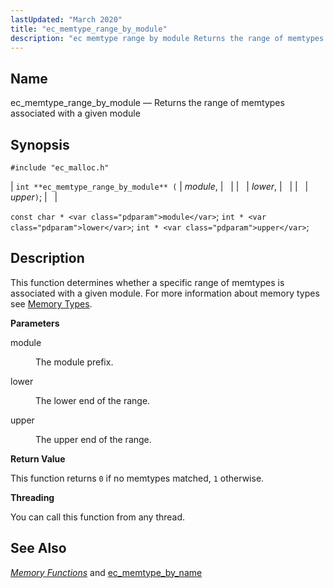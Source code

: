 ```yaml
---
lastUpdated: "March 2020"
title: "ec_memtype_range_by_module"
description: "ec memtype range by module Returns the range of memtypes associated with a given module int ec memtype range by module module lower upper const char module int lower int upper This function determines whether a specific range of memtypes is associated with a given module For more information about..."
---
```


<a name="apis.ec_memtype_range_by_module"></a> 
## Name

ec_memtype_range_by_module — Returns the range of memtypes associated with a given module

## Synopsis

`#include "ec_malloc.h"`

| `int **ec_memtype_range_by_module** (` | <var class="pdparam">module</var>, |   |
|   | <var class="pdparam">lower</var>, |   |
|   | <var class="pdparam">upper</var>`)`; |   |

`const char * <var class="pdparam">module</var>`;
`int * <var class="pdparam">lower</var>`;
`int * <var class="pdparam">upper</var>`;<a name="idp54875472"></a> 
## Description

This function determines whether a specific range of memtypes is associated with a given module. For more information about memory types see [Memory Types](/momentum/3/3-api/arch-primary-apis#arch.memory.types).

**<a name="idp54877520"></a> Parameters**

<dl class="variablelist">

<dt>module</dt>

<dd>

The module prefix.

</dd>

<dt>lower</dt>

<dd>

The lower end of the range.

</dd>

<dt>upper</dt>

<dd>

The upper end of the range.

</dd>

</dl>

**<a name="idp54883936"></a> Return Value**

This function returns `0` if no memtypes matched, `1` otherwise.

**<a name="idp54885760"></a> Threading**

You can call this function from any thread.

<a name="idp54886848"></a> 
## See Also

[*Memory Functions*](/momentum/3/3-api/3-api-memory) and [ec_memtype_by_name](/momentum/3/3-api/apis-ec-memtype-by-name)